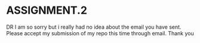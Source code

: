 # ASSIGNMENT.2
DR I am so sorry but i really had no idea about the email you have sent. 
Please accept my submission of my repo this time through email. 
Thank you
